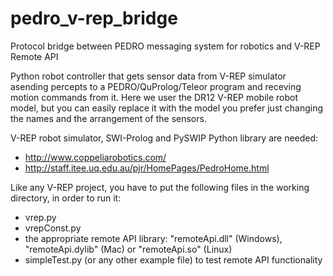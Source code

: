 # pedro_v-rep_bridge
Protocol bridge between PEDRO messaging system for robotics and V-REP Remote API

Python robot controller that gets sensor data from V-REP simulator asending percepts to a PEDRO/QuProlog/Teleor program and receving motion commands from it. Here we user the DR12 V-REP mobile robot model, but you can easily replace it with the model you prefer just changing the names and the arrangement of the sensors.


V-REP robot simulator, SWI-Prolog and PySWIP Python library are needed: 
-  http://www.coppeliarobotics.com/
-  http://staff.itee.uq.edu.au/pjr/HomePages/PedroHome.html


Like any V-REP project, you have to put the following files in the working directory, in order to run it:
-  vrep.py
-  vrepConst.py
-  the appropriate remote API library: "remoteApi.dll" (Windows), "remoteApi.dylib" (Mac) or "remoteApi.so" (Linux)
-  simpleTest.py (or any other example file) to test remote API functionality
